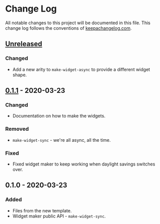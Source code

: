# Change Log
All notable changes to this project will be documented in this file. This change log follows the conventions of [keepachangelog.com](http://keepachangelog.com/).

## [Unreleased]
### Changed
- Add a new arity to `make-widget-async` to provide a different widget shape.

## [0.1.1] - 2020-03-23
### Changed
- Documentation on how to make the widgets.

### Removed
- `make-widget-sync` - we're all async, all the time.

### Fixed
- Fixed widget maker to keep working when daylight savings switches over.

## 0.1.0 - 2020-03-23
### Added
- Files from the new template.
- Widget maker public API - `make-widget-sync`.

[Unreleased]: https://github.com/your-name/data_abstraction/compare/0.1.1...HEAD
[0.1.1]: https://github.com/your-name/data_abstraction/compare/0.1.0...0.1.1
